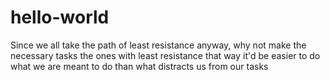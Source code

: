 # hello-world
Since we all take the path of least resistance anyway, why not make the necessary tasks the ones with least resistance that way it'd be easier to do what we are meant to do than what distracts us from our tasks
